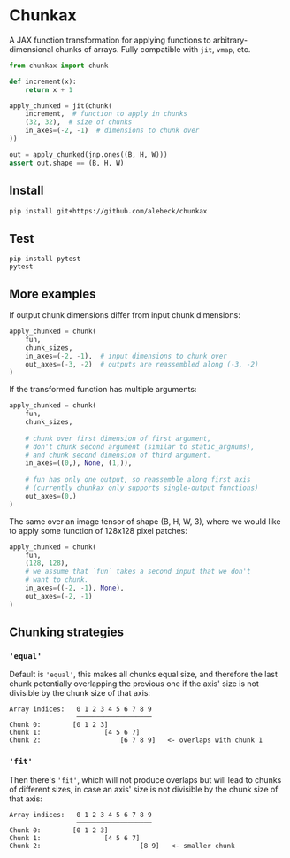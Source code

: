 # Chunkax

A JAX function transformation for applying functions to arbitrary-dimensional chunks of arrays. Fully compatible with `jit`, `vmap`, etc.

```python
from chunkax import chunk

def increment(x):
    return x + 1

apply_chunked = jit(chunk(
    increment,  # function to apply in chunks
    (32, 32),  # size of chunks
    in_axes=(-2, -1)  # dimensions to chunk over
))

out = apply_chunked(jnp.ones((B, H, W)))
assert out.shape == (B, H, W)
```

## Install

```bash
pip install git+https://github.com/alebeck/chunkax
```

## Test

```
pip install pytest
pytest
```

## More examples

If output chunk dimensions differ from input chunk dimensions:
```python
apply_chunked = chunk(
    fun, 
    chunk_sizes,
    in_axes=(-2, -1),  # input dimensions to chunk over
    out_axes=(-3, -2)  # outputs are reassembled along (-3, -2)
)
```

If the transformed function has multiple arguments:
```python
apply_chunked = chunk(
    fun, 
    chunk_sizes,
    
    # chunk over first dimension of first argument,
    # don't chunk second argument (similar to static_argnums),
    # and chunk second dimension of third argument.
    in_axes=((0,), None, (1,)),
    
    # fun has only one output, so reassemble along first axis
    # (currently chunkax only supports single-output functions)
    out_axes=(0,)
)
```

The same over an image tensor of shape (B, H, W, 3), where we would like to apply some function of 128x128 pixel patches:
```python
apply_chunked = chunk(
    fun,
    (128, 128),
    # we assume that `fun` takes a second input that we don't
    # want to chunk.
    in_axes=((-2, -1), None),
    out_axes=(-2, -1)
)
```

## Chunking strategies

### `'equal'`
Default is `'equal'`, this makes all chunks equal size, and therefore the last chunk potentially overlapping the previous one if the axis' size is not divisible by the chunk size of that axis:
```
Array indices:   0 1 2 3 4 5 6 7 8 9
                 ───────────────────
Chunk 0:        [0 1 2 3]
Chunk 1:                [4 5 6 7]
Chunk 2:                    [6 7 8 9]   <- overlaps with chunk 1
```

### `'fit'`
Then there's `'fit'`, which will not produce overlaps but will lead to chunks of different sizes, in case an axis' size is not divisible by the chunk size of that axis:
```
Array indices:   0 1 2 3 4 5 6 7 8 9
                 ───────────────────
Chunk 0:        [0 1 2 3]
Chunk 1:                [4 5 6 7]
Chunk 2:                         [8 9]   <- smaller chunk
```